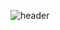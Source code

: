 ![header](https://capsule-render.vercel.app/api?type=Transparent&color=pink&height=250&section=header&text=sh%20GitHub&fontSize=70&animation=scaleIn)



